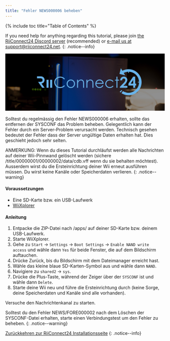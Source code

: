 ```yaml
---
title: "Fehler NEWS000006 beheben"
---
```


{% include toc title="Table of Contents" %}

If you need help for anything regarding this tutorial, please join [the RiiConnect24 Discord server](https://discord.gg/rc24) (recommended) or [e-mail us at support@riiconnect24.net](mailto:support@riiconnect24.net).
{: .notice--info}

![RiiConnect24-Logo](/images/WiiRC24Logo.jpg)

Solltest du regelmässig den Fehler NEWS000006 erhalten, sollte das entfernen der SYSCONF das Problem beheben. Gelegentlich kann der Fehler durch ein Server-Problem verursacht werden. Technisch gesehen bedeutet der Fehler dass der Server ungültige Daten erhalten hat. Dies geschieht jedoch sehr selten.

ANMERKUNG: Wenn du dieses Tutorial durchläufst werden alle Nachrichten auf deiner Wii-Pinnwand gelöscht werden (sichere /title/00000001/00000002/data/cdb.vff wenn du sie behalten möchtest). Ausserdem wirst du die Ersteinrichtung deiner Wii erneut ausführen müssen. Du wirst keine Kanäle oder Speicherdaten verlieren.
{: .notice--warning}

#### Voraussetzungen
* Eine SD-Karte bzw. ein USB-Laufwerk
* [WiiXplorer](https://sourceforge.net/projects/wiixplorer/files/latest/download)

#### Anleitung

1. Entpacke die ZIP-Datei nach /apps/ auf deiner SD-Karte bzw. deinem USB-Laufwerk.
1. Starte WiiXplorer.
1. Gehe zu `Start` -> `Settings` -> `Boot Settings` -> `Enable NAND write access` und wähle dann `Yes` für beide Fenster, die auf dem Bildschirm auftauchen.
1. Drücke Zurück, bis du Bildschirm mit dem Dateimanager erreicht hast.
1. Wähle das kleine blaue SD-Karten-Symbol aus und wähle dann `NAND`.
1. Navigiere zu `shared2` -> `sys`.
1. Drücke die Plus-Taste, während der Zeiger über der `SYSCONF` ist und wähle dann `Delete`.
1. Starte deine Wii neu und führe die Ersteinrichtung durch (keine Sorge, deine Speicherdaten und Kanäle sind alle vorhanden).

Versuche den Nachrichtenkanal zu starten.

Solltest du den Fehler NEWS/FORE000002 nach dem Löschen der SYSCONF-Datei erhalten, starte einen Verbindungstest um den Fehler zu beheben.
{: .notice--warning}

[Zurückkehren zur RiiConnect24 Installationsseite](riiconnect24)
{: .notice--info}
